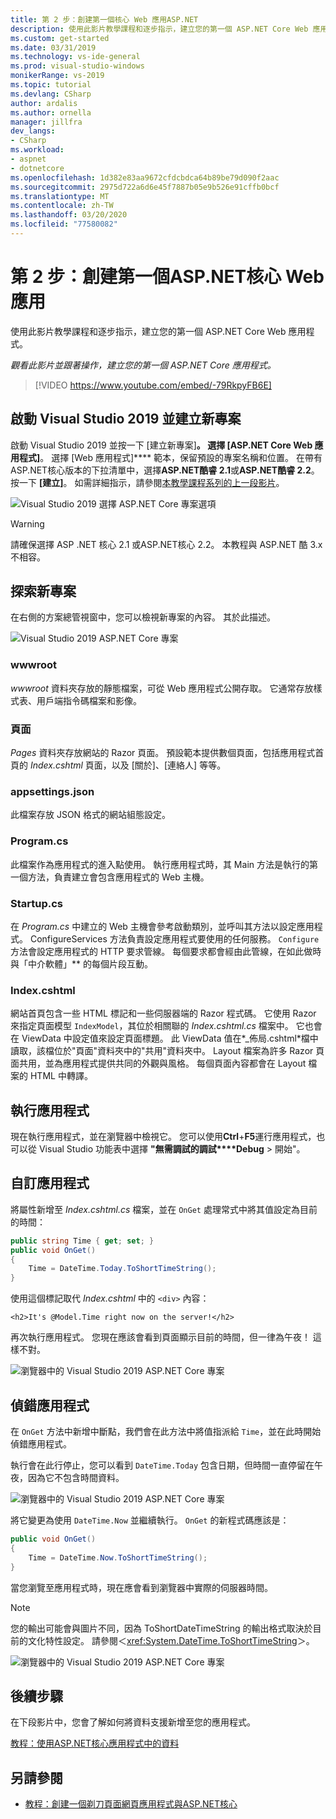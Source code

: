 ```yaml
---
title: 第 2 步：創建第一個核心 Web 應用ASP.NET
description: 使用此影片教學課程和逐步指示，建立您的第一個 ASP.NET Core Web 應用程式。
ms.custom: get-started
ms.date: 03/31/2019
ms.technology: vs-ide-general
ms.prod: visual-studio-windows
monikerRange: vs-2019
ms.topic: tutorial
ms.devlang: CSharp
author: ardalis
ms.author: ornella
manager: jillfra
dev_langs:
- CSharp
ms.workload:
- aspnet
- dotnetcore
ms.openlocfilehash: 1d382e83aa9672cfdcbdca64b89be79d090f2aac
ms.sourcegitcommit: 2975d722a6d6e45f7887b05e9b526e91cffb0bcf
ms.translationtype: MT
ms.contentlocale: zh-TW
ms.lasthandoff: 03/20/2020
ms.locfileid: "77580082"
---
```

# <a name="step-2-create-your-first-aspnet-core-web-app"></a>第 2 步：創建第一個ASP.NET核心 Web 應用

使用此影片教學課程和逐步指示，建立您的第一個 ASP.NET Core Web 應用程式。

_觀看此影片並跟著操作，建立您的第一個 ASP.NET Core 應用程式。_

> [!VIDEO https://www.youtube.com/embed/-79RkpyFB6E]

## <a name="start-visual-studio-2019-and-create-a-new-project"></a>啟動 Visual Studio 2019 並建立新專案

啟動 Visual Studio 2019 並按一下 [建立新專案]****。 選擇 [ASP.NET Core Web 應用程式]****。 選擇 [Web 應用程式]**** 範本，保留預設的專案名稱和位置。 在帶有ASP.NET核心版本的下拉清單中，選擇**ASP.NET酷睿 2.1**或**ASP.NET酷睿 2.2**。 按一下 **[建立]**。 如需詳細指示，請參閱[本教學課程系列的上一段影片](tutorial-aspnet-core-ef-step-01.md)。

![Visual Studio 2019 選擇 ASP.NET Core 專案選項](media/vs-2019/vs2019-choose-aspnetcore-project.png)

> [!WARNING]
> 請確保選擇 ASP .NET 核心 2.1 或ASP.NET核心 2.2。 本教程與 ASP.NET 酷 3.x 不相容。

## <a name="explore-the-new-project"></a>探索新專案

在右側的方案總管視窗中，您可以檢視新專案的內容。 其於此描述。

![Visual Studio 2019 ASP.NET Core 專案](media/vs-2019/vs2019-solution-explorer.png)

### <a name="wwwroot"></a>wwwroot

*wwwroot* 資料夾存放的靜態檔案，可從 Web 應用程式公開存取。 它通常存放樣式表、用戶端指令碼檔案和影像。

### <a name="pages"></a>頁面

*Pages* 資料夾存放網站的 Razor 頁面。 預設範本提供數個頁面，包括應用程式首頁的 *Index.cshtml* 頁面，以及 [關於]、[連絡人] 等等。

### <a name="appsettingsjson"></a>appsettings.json

此檔案存放 JSON 格式的網站組態設定。

### <a name="programcs"></a>Program.cs

此檔案作為應用程式的進入點使用。 執行應用程式時，其 Main 方法是執行的第一個方法，負責建立會包含應用程式的 Web 主機。

### <a name="startupcs"></a>Startup.cs

在 *Program.cs* 中建立的 Web 主機會參考啟動類別，並呼叫其方法以設定應用程式。 ConfigureServices 方法負責設定應用程式要使用的任何服務。 `Configure` 方法會設定應用程式的 HTTP 要求管線。 每個要求都會經由此管線，在如此做時與「中介軟體」** 的每個片段互動。

### <a name="indexcshtml"></a>Index.cshtml

網站首頁包含一些 HTML 標記和一些伺服器端的 Razor 程式碼。 它使用 Razor 來指定頁面模型 `IndexModel`，其位於相關聯的 *Index.cshtml.cs* 檔案中。 它也會在 ViewData 中設定值來設定頁面標題。 此 ViewData 值在*\_佈局.cshtml*檔中讀取，該檔位於"頁面"資料夾中的"共用"資料夾中。 Layout 檔案為許多 Razor 頁面共用，並為應用程式提供共同的外觀與風格。 每個頁面內容都會在 Layout 檔案的 HTML 中轉譯。

## <a name="run-the-application"></a>執行應用程式

現在執行應用程式，並在瀏覽器中檢視它。 您可以使用**Ctrl**+**F5**運行應用程式，也可以從 Visual Studio 功能表中選擇 **"無需調試的調試****Debug** > 開始"。

## <a name="customize-the-application"></a>自訂應用程式

將屬性新增至 *Index.cshtml.cs* 檔案，並在 `OnGet` 處理常式中將其值設定為目前的時間：

```csharp
public string Time { get; set; }
public void OnGet()
{
    Time = DateTime.Today.ToShortTimeString();
}
```

使用這個標記取代 *Index.cshtml* 中的 `<div>` 內容：

```cshtml
<h2>It's @Model.Time right now on the server!</h2>
```

再次執行應用程式。 您現在應該會看到頁面顯示目前的時間，但一律為午夜！ 這樣不對。

![瀏覽器中的 Visual Studio 2019 ASP.NET Core 專案](media/vs-2019/vs2019-app-in-browser.png)

## <a name="debug-the-application"></a>偵錯應用程式

在 `OnGet` 方法中新增中斷點，我們會在此方法中將值指派給 `Time`，並在此時開始偵錯應用程式。

執行會在此行停止，您可以看到 `DateTime.Today` 包含日期，但時間一直停留在午夜，因為它不包含時間資料。 

![瀏覽器中的 Visual Studio 2019 ASP.NET Core 專案](media/vs-2019/vs2019-breakpoint.png)

將它變更為使用 `DateTime.Now` 並繼續執行。 `OnGet` 的新程式碼應該是：

```csharp
public void OnGet()
{
    Time = DateTime.Now.ToShortTimeString();
}
```

當您瀏覽至應用程式時，現在應會看到瀏覽器中實際的伺服器時間。

> [!NOTE]
> 您的輸出可能會與圖片不同，因為 ToShortDateTimeString 的輸出格式取決於目前的文化特性設定。 請參閱＜<xref:System.DateTime.ToShortTimeString>＞。

![瀏覽器中的 Visual Studio 2019 ASP.NET Core 專案](media/vs-2019/vs2019-app-fixed-in-browser.png)

## <a name="next-steps"></a>後續步驟

在下段影片中，您會了解如何將資料支援新增至您的應用程式。

[教程：使用ASP.NET核心應用程式中的資料](tutorial-aspnet-core-ef-step-03.md)

## <a name="see-also"></a>另請參閱

- [教程：創建一個剃刀頁面網頁應用程式與ASP.NET核心](/aspnet/core/tutorials/razor-pages/?view=aspnetcore-2.1)

